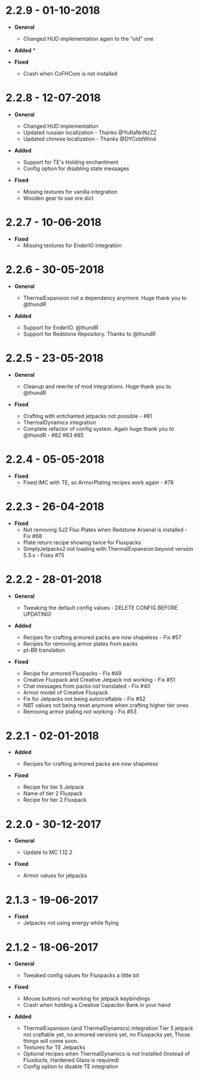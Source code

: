 # 2.2.9  -  01-10-2018
* **General**
    * Changed HUD implementation again to the "old" one

* **Added**
    *

* **Fixed**
    * Crash when CoFHCore is not installed

# 2.2.8  -  12-07-2018
* **General**
    * Changed HUD implementation
    * Updated russian localization - Thanks @YuRaNnNzZZ
    * Updated chinese localization - Thanks @DYColdWind

* **Added**
    * Support for TE's Holding enchantment
    * Config option for disabling state messages

* **Fixed**
    * Missing textures for vanilla integration
    * Wooden gear to use ore dict

# 2.2.7  -  10-06-2018
* **Fixed**
    * Missing textures for EnderIO integration

# 2.2.6  -  30-05-2018
* **General**
    * ThermalExpansion not a dependency anymore. Huge thank you to @thundR

* **Added**
    * Support for EnderIO. @thundR
    * Support for Redstone Repository. Thanks to @thundR

# 2.2.5  -  23-05-2018
* **General**
    * Cleanup and rewrite of mod integrations. Huge thank you to @thundR

* **Fixed**
    * Crafting with entchanted jetpacks not possible - #81
    * ThermalDynamics integration
    * Complete refactor of config system. Again huge thank you to @thundR - #82 #83 #85

# 2.2.4  -  05-05-2018
* **Fixed**
    * Fixed IMC with TE, so ArmorPlating recipes work again - #78

# 2.2.3  -  26-04-2018
* **Fixed**
    * Not removing SJ2 Flux Plates when Redstone Arsenal is installed - Fix #68
    * Plate return recipe showing twice for Fluxpacks
    * SimplyJetpacks2 not loading with ThermalExpansion beyond version 5.3.x - Fixes #75

# 2.2.2  -  28-01-2018
* **General**
    * Tweaking the default config values - DELETE CONFIG BEFORE UPDATING!

* **Added**
    * Recipes for crafting armored packs are now shapeless - Fix #57
    * Recipes for removing armor plates from packs
    * pt-BR translation

* **Fixed**
    * Recipe for armored Fluxpacks - Fix #49
    * Creative Fluxpack and Creative Jetpack not working - Fix #51
    * Chat messages from packs not translated - Fix #40
    * Armor model of Creative Fluxpack
    * Fix for Jetpacks not being autocraftable - Fix #52
    * NBT values not being reset anymore when crafting higher tier ones
    * Removing armor plating not working - Fix #53

# 2.2.1  -  02-01-2018
* **Added**
    * Recipes for crafting armored packs are now shapeless

* **Fixed**
    * Recipe for tier 5 Jetpack
    * Name of tier 2 Fluxpack
    * Recipe for tier 2 Fluxpack

# 2.2.0  -  30-12-2017
* **General**
    * Update to MC 1.12.2

* **Fixed**
    * Armor values for jetpacks

# 2.1.3  -  19-06-2017
* **Fixed**
    * Jetpacks not using energy while flying

# 2.1.2  -  18-06-2017
* **General**
    * Tweaked config values for Fluxpacks a little bit

* **Fixed**
    * Mouse buttons not working for jetpack keybindings
    * Crash when holding a Creative Capacitor Bank in your hand

* **Added**
    * ThermalExpansion (and ThermalDynamics) integration
      Tier 5 jetpack not craftable yet, no armored versions yet, no Fluxpacks yet; Those things will come soon.
    * Textures for TE Jetpacks
    * Optional recipes when ThermalDynamics is not installed (Instead of Fluxducts, Hardened Glass is required)
    * Config option to disable TE integration